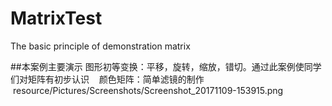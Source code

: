 # MatrixTest
The basic principle of demonstration matrix

##本案例主要演示
    图形初等变换：平移，旋转，缩放，错切。通过此案例使同学们对矩阵有初步认识
    颜色矩阵：简单滤镜的制作
    resource/Pictures/Screenshots/Screenshot_20171109-153915.png
